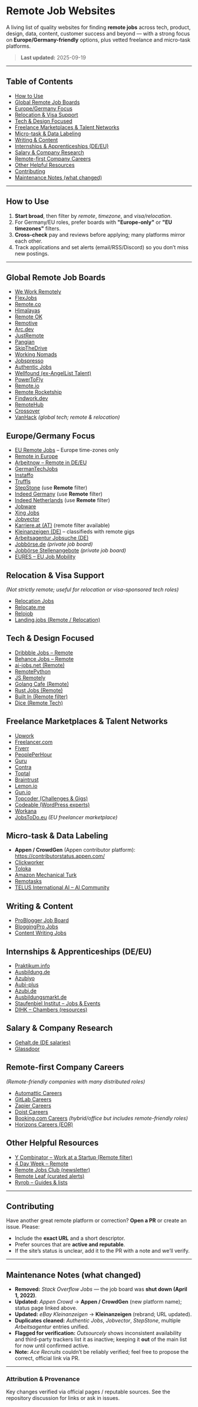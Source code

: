 # Remote Job Websites
A living list of quality websites for finding **remote jobs** across tech, product, design, data, content, customer success and beyond — with a strong focus on **Europe/Germany-friendly** options, plus vetted freelance and micro-task platforms.

> **Last updated:** 2025-09-19

---

## Table of Contents
- [How to Use](#how-to-use)
- [Global Remote Job Boards](#global-remote-job-boards)
- [Europe/Germany Focus](#europegermany-focus)
- [Relocation & Visa Support](#relocation--visa-support)
- [Tech & Design Focused](#tech--design-focused)
- [Freelance Marketplaces & Talent Networks](#freelance-marketplaces--talent-networks)
- [Micro-task & Data Labeling](#microtask--data-labeling)
- [Writing & Content](#writing--content)
- [Internships & Apprenticeships (DE/EU)](#internships--apprenticeships-deeu)
- [Salary & Company Research](#salary--company-research)
- [Remote-first Company Careers](#remotefirst-company-careers)
- [Other Helpful Resources](#other-helpful-resources)
- [Contributing](#contributing)
- [Maintenance Notes (what changed)](#maintenance-notes-what-changed)

---

## How to Use
1. **Start broad**, then filter by *remote*, *timezone*, and *visa/relocation*.
2. For Germany/EU roles, prefer boards with **"Europe-only"** or **"EU timezones"** filters.
3. **Cross-check** pay and reviews before applying; many platforms mirror each other.
4. Track applications and set alerts (email/RSS/Discord) so you don’t miss new postings.

---

## Global Remote Job Boards
- [We Work Remotely](https://weworkremotely.com/)
- [FlexJobs](https://www.flexjobs.com/)
- [Remote.co](https://remote.co/)
- [Himalayas](https://himalayas.app/jobs)
- [Remote OK](https://remoteok.com/)
- [Remotive](https://remotive.com/)
- [Arc.dev](https://arc.dev/)
- [JustRemote](https://justremote.co/)
- [Pangian](https://pangian.com/)
- [SkipTheDrive](https://www.skipthedrive.com/)
- [Working Nomads](https://www.workingnomads.com/jobs)
- [Jobspresso](https://jobspresso.co/)
- [Authentic Jobs](https://authenticjobs.com/)
- [Wellfound (ex-AngelList Talent)](https://wellfound.com/)
- [PowerToFly](https://powertofly.com/)
- [Remote.io](https://www.remote.io/)
- [Remote Rocketship](https://www.remoterocketship.com/)
- [Findwork.dev](https://findwork.dev/)
- [RemoteHub](https://remotehub.io/remote-jobs)
- [Crossover](https://www.crossover.com/jobs)
- [VanHack](https://vanhack.com/jobs) *(global tech; remote & relocation)*

## Europe/Germany Focus
- [EU Remote Jobs](https://euremotejobs.com/) – Europe time-zones only
- [Remote in Europe](https://remoteineurope.com/)
- [Arbeitnow – Remote in DE/EU](https://www.arbeitnow.com/jobs/remote)
- [GermanTechJobs](https://germantechjobs.de/)
- [Instaffo](https://app.instaffo.com/)
- [Truffls](https://www.truffls.de/)
- [StepStone](https://www.stepstone.de/) (use **Remote** filter)
- [Indeed Germany](https://www.indeed.de) (use **Remote** filter)
- [Indeed Netherlands](https://nl.indeed.com/) (use **Remote** filter)
- [Jobware](https://www.jobware.de/)
- [Xing Jobs](https://www.xing.com/en)
- [Jobvector](https://www.jobvector.de/)
- [Karriere.at (AT)](https://www.karriere.at/jobs) (remote filter available)
- [Kleinanzeigen (DE)](https://www.kleinanzeigen.de/s-jobs/remote/k0c102) – classifieds with remote gigs
- [Arbeitsagentur Jobsuche (DE)](https://www.arbeitsagentur.de/jobsuche/)
- [Jobbörse.de](https://www.jobbörse.de) *(private job board)*
- [Jobbörse Stellenangebote](https://www.xn--jobbrse-stellenangebote-blc.de/) *(private job board)*
- [EURES – EU Job Mobility](https://europa.eu/eures/portal/)

## Relocation & Visa Support
*(Not strictly remote; useful for relocation or visa-sponsored tech roles)*
- [Relocation Jobs](https://relocationjobs.org/)
- [Relocate.me](https://relocate.me/)
- [Relojob](https://relojob.com/en/)
- [Landing.jobs (Remote / Relocation)](https://landing.jobs/tech-jobs-globally/)

## Tech & Design Focused
- [Dribbble Jobs – Remote](https://dribbble.com/jobs?location=Anywhere)
- [Behance Jobs – Remote](https://www.behance.net/joblist?workType=remote)
- [ai-jobs.net (Remote)](https://ai-jobs.net/jobs/remote/)
- [RemotePython](https://www.remotepython.com/)
- [JS Remotely](https://jsremotely.com/)
- [Golang Cafe (Remote)](https://golang.cafe/remote-golang-jobs)
- [Rust Jobs (Remote)](https://rustjobs.dev/)
- [Built In (Remote filter)](https://builtin.com/jobs/remote)
- [Dice (Remote Tech)](https://www.dice.com/)

## Freelance Marketplaces & Talent Networks
- [Upwork](https://www.upwork.com/)
- [Freelancer.com](https://www.freelancer.com/)
- [Fiverr](https://www.fiverr.com/)
- [PeoplePerHour](https://www.peopleperhour.com/)
- [Guru](https://www.guru.com/)
- [Contra](https://contra.com/)
- [Toptal](https://www.toptal.com/talent)
- [Braintrust](https://www.usebraintrust.com/how-it-works-for-talent)
- [Lemon.io](https://lemon.io/)
- [Gun.io](https://www.gun.io/)
- [Topcoder (Challenges & Gigs)](https://www.topcoder.com/challenges/)
- [Codeable (WordPress experts)](https://www.codeable.io/)
- [Workana](https://www.workana.com/en/jobs)
- [JobsToDo.eu](https://jobstodo.eu/) *(EU freelancer marketplace)*

## Micro-task & Data Labeling
- **Appen / CrowdGen** (Appen contributor platform): https://contributorstatus.appen.com/
- [Clickworker](https://www.clickworker.com/)
- [Toloka](https://toloka.ai/)
- [Amazon Mechanical Turk](https://www.mturk.com/)
- [Remotasks](https://www.remotasks.com/)
- [TELUS International AI – AI Community](https://www.telusinternational.ai/cmp/community)

## Writing & Content
- [ProBlogger Job Board](https://problogger.com/jobs/)
- [BloggingPro Jobs](https://www.bloggingpro.com/jobs/)
- [Content Writing Jobs](https://contentwritingjobs.com/remote-writing-jobs)

## Internships & Apprenticeships (DE/EU)
- [Praktikum.info](https://www.praktikum.info/)
- [Ausbildung.de](https://www.ausbildung.de/)
- [Azubiyo](https://www.azubiyo.de/)
- [Aubi-plus](https://www.aubi-plus.de/)
- [Azubi.de](https://www.azubi.de/)
- [Ausbildungsmarkt.de](https://www.ausbildungsmarkt.de/)
- [Staufenbiel Institut – Jobs & Events](https://staufenbiel.de/jobs)
- [DIHK – Chambers (resources)](https://www.dihk.de/de)

## Salary & Company Research
- [Gehalt.de (DE salaries)](https://www.gehalt.de/)
- [Glassdoor](https://www.glassdoor.com/)

## Remote-first Company Careers
*(Remote-friendly companies with many distributed roles)*
- [Automattic Careers](https://automattic.com/work-with-us/)
- [GitLab Careers](https://about.gitlab.com/jobs/all-jobs/)
- [Zapier Careers](https://zapier.com/jobs)
- [Doist Careers](https://doist.com/careers)
- [Booking.com Careers](https://careers.booking.com/) *(hybrid/office but includes remote-friendly roles)*
- [Horizons Careers (EOR)](https://job-boards.eu.greenhouse.io/horizons)

## Other Helpful Resources
- [Y Combinator – Work at a Startup (Remote filter)](https://www.ycombinator.com/jobs/role/all/remote)
- [4 Day Week – Remote](https://4dayweek.io/remote-jobs)
- [Remote Jobs Club (newsletter)](https://remotejobsclub.com/)
- [Remote Leaf (curated alerts)](https://remoteleaf.com/)
- [Ryrob – Guides & lists](https://www.ryrob.com/)

---

## Contributing
Have another great remote platform or correction? **Open a PR** or create an issue. Please:
- Include the **exact URL** and a short descriptor.
- Prefer sources that are **active and reputable**.
- If the site’s status is unclear, add it to the PR with a note and we’ll verify.

---

## Maintenance Notes (what changed)
- **Removed:** *Stack Overflow Jobs* — the job board was **shut down (April 1, 2022)**.
- **Updated:** *Appen Crowd* → **Appen / CrowdGen** (new platform name); status page linked above.
- **Updated:** *eBay Kleinanzeigen* → **Kleinanzeigen** (rebrand; URL updated).
- **Duplicates cleaned:** *Authentic Jobs*, *Jobvector*, *StepStone*, multiple *Arbeitsagentur* entries unified.
- **Flagged for verification:** *Outsourcely* shows inconsistent availability and third-party trackers list it as inactive; keeping it **out** of the main list for now until confirmed active.
- **Note:** *Ace Recruits* couldn’t be reliably verified; feel free to propose the correct, official link via PR.

---

### Attribution & Provenance
Key changes verified via official pages / reputable sources. See the repository discussion for links or ask in issues.
